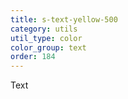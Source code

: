 ```yaml
---
title: s-text-yellow-500
category: utils
util_type: color
color_group: text
order: 184
---
```

<div class="s-text-yellow-500 s-bg-black">Text</div>